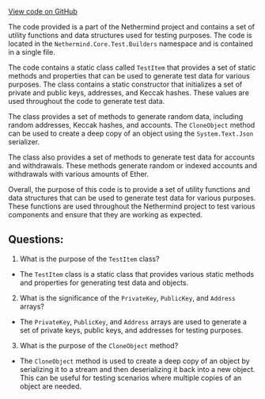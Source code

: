 [View code on GitHub](https://github.com/NethermindEth/nethermind/src/Nethermind/Nethermind.Core.Test/Builders/TestItem.cs)

The code provided is a part of the Nethermind project and contains a set of utility functions and data structures used for testing purposes. The code is located in the `Nethermind.Core.Test.Builders` namespace and is contained in a single file. 

The code contains a static class called `TestItem` that provides a set of static methods and properties that can be used to generate test data for various purposes. The class contains a static constructor that initializes a set of private and public keys, addresses, and Keccak hashes. These values are used throughout the code to generate test data. 

The class provides a set of methods to generate random data, including random addresses, Keccak hashes, and accounts. The `CloneObject` method can be used to create a deep copy of an object using the `System.Text.Json` serializer. 

The class also provides a set of methods to generate test data for accounts and withdrawals. These methods generate random or indexed accounts and withdrawals with various amounts of Ether. 

Overall, the purpose of this code is to provide a set of utility functions and data structures that can be used to generate test data for various purposes. These functions are used throughout the Nethermind project to test various components and ensure that they are working as expected.
## Questions: 
 1. What is the purpose of the `TestItem` class?
- The `TestItem` class is a static class that provides various static methods and properties for generating test data and objects.

2. What is the significance of the `PrivateKey`, `PublicKey`, and `Address` arrays?
- The `PrivateKey`, `PublicKey`, and `Address` arrays are used to generate a set of private keys, public keys, and addresses for testing purposes.

3. What is the purpose of the `CloneObject` method?
- The `CloneObject` method is used to create a deep copy of an object by serializing it to a stream and then deserializing it back into a new object. This can be useful for testing scenarios where multiple copies of an object are needed.